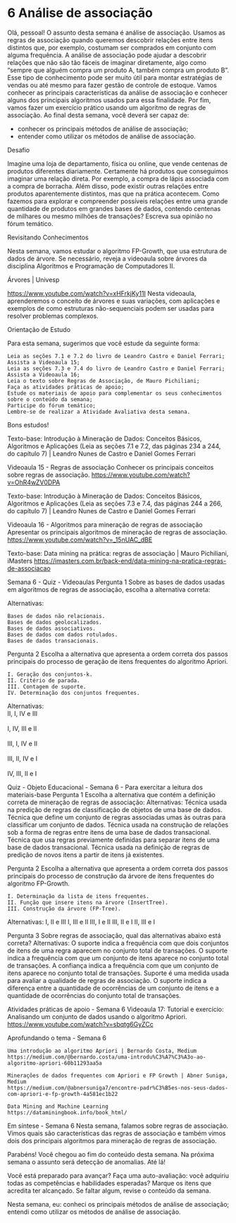 # 6 Análise de associação

Olá, pessoal! O assunto desta semana é análise de associação. Usamos as regras de associação quando queremos descobrir relações entre itens distintos que, por exemplo, costumam ser comprados em conjunto com alguma frequência.
A análise de associação pode ajudar a descobrir relações que não são tão fáceis de imaginar diretamente, algo como “sempre que alguém compra um produto A, também compra um produto B”. Esse tipo de conhecimento pode ser muito útil para montar estratégias de vendas ou até mesmo para fazer gestão de controle de estoque.
Vamos conhecer as principais características da análise de associação e conhecer alguns dos principais algoritmos usados para essa finalidade.
Por fim, vamos fazer um exercício prático usando um algoritmo de regras de associação.
Ao final desta semana, você deverá ser capaz de:

   * conhecer os principais métodos de análise de associação;
   * entender como utilizar os métodos de análise de associação.

Desafio

Imagine uma loja de departamento, física ou online, que vende centenas de produtos diferentes diariamente. Certamente há produtos que conseguimos imaginar uma relação direta. Por exemplo, a compra de lápis associada com a compra de borracha. Além disso, pode existir outras relações entre produtos aparentemente distintos, mas que na prática acontecem.
Como fazemos para explorar e compreender possíveis relações entre uma grande quantidade de produtos em grandes bases de dados, contendo centenas de milhares ou mesmo milhões de transações? Escreva sua opinião no fórum temático.

Revisitando Conhecimentos

Nesta semana, vamos estudar o algoritmo FP-Growth, que usa estrutura de dados de árvore. Se necessário, reveja a videoaula sobre árvores da disciplina Algoritmos e Programação de Computadores II.

Árvores | Univesp

https://www.youtube.com/watch?v=xHFrkjKy11I
Nesta videoaula, aprenderemos o conceito de árvores e suas variações, com aplicações e exemplos de como estruturas não-sequenciais podem ser usadas para resolver problemas complexos.


Orientação de Estudo

Para esta semana, sugerimos que você estude da seguinte forma:

    Leia as seções 7.1 e 7.2 do livro de Leandro Castro e Daniel Ferrari;
    Assista a Videoaula 15;
    Leia as seções 7.3 e 7.4 do livro de Leandro Castro e Daniel Ferrari;
    Assista a Videoaula 16;
    Leia o texto sobre Regras de Associação, de Mauro Pichiliani;
    Faça as atividades práticas de apoio;
    Estude os materiais de apoio para complementar os seus conhecimentos sobre o conteúdo da semana;
    Participe do fórum temático;
    Lembre-se de realizar a Atividade Avaliativa desta semana.

Bons estudos!

Texto-base: 
Introdução à Mineração de Dados: Conceitos Básicos, Algoritmos e Aplicações (Leia as seções 7.1 e 7.2, das páginas 234 a 244, do capítulo 7) | 
Leandro Nunes de Castro e Daniel Gomes Ferrari

Videoaula 15 - Regras de associação 
Conhecer os principais conceitos sobre regras de associação.
https://www.youtube.com/watch?v=OhR4wZV0DPA

Texto-base: 
Introdução à Mineração de Dados: Conceitos Básicos, Algoritmos e Aplicações (Leia as seções 7.3 e 7.4, das páginas 244 a 266, do capítulo 7) | 
Leandro Nunes de Castro e Daniel Gomes Ferrari

Videoaula 16 - Algoritmos para mineração de regras de associação 
Apresentar os principais algoritmos de mineração de regras de associação.
https://www.youtube.com/watch?v=_15nUAC_dBE

Texto-base: Data mining na prática: regras de associação | Mauro Pichiliani, iMasters
https://imasters.com.br/back-end/data-mining-na-pratica-regras-de-associacao

Semana 6 - Quiz - Videoaulas
Pergunta 1
Sobre as bases de dados usadas em algoritmos de regras de associação, escolha a alternativa correta:

Alternativas: 

    Bases de dados não relacionais.
    Bases de dados geolocalizados.
    Bases de dados associativos.
    Bases de dados com dados rotulados.
    Bases de dados transacionais.

Pergunta 2
Escolha a alternativa que apresenta a ordem correta dos passos principais do processo de geração de itens frequentes do algoritmo Apriori. 

    I. Geração dos conjuntos-k. 
    II. Critério de parada. 
    III. Contagem de suporte. 
    IV. Determinação dos conjuntos frequentes. 
    
Alternativas: 
<br>    II, I, IV e III <br/>
<br>    I, IV, III e II <br/>
<br>    III, I, IV e II <br/>
<br>    III, II, IV e I <br/>
<br>    IV, III, II e I <br/>

Quiz - Objeto Educacional - Semana 6 - Para exercitar a leitura dos materiais-base
Pergunta 1
Escolha a alternativa que contém a definição correta de mineração de regras de associação: 
Alternativas: 
    Técnica usada na predição de regras de classificação de objetos de uma base de dados.
    Técnica que define um conjunto de regras associadas umas às outras para classificar um conjunto de dados.
    Técnica usada na construção de relações sob a forma de regras entre itens de uma base de dados transacional.
    Técnica que usa regras previamente definidas para separar itens de uma base de dados transacional.
    Técnica usada na definição de regras de predição de novos itens a partir de itens já existentes. 

Pergunta 2
Escolha a alternativa que apresenta a ordem correta dos passos principais do processo de construção da árvore de itens frequentes do algoritmo FP-Growth. 

    I. Determinação da lista de itens frequentes. 
    II. Função que insere itens na árvore (InsertTree). 
    III. Construção da árvore (FP-Tree). 
Alternativas: 
    I, II e III
    I, III e II
    III, I e II
    III, II e I
    II, III e I

Pergunta 3
Sobre regras de associação, qual das alternativas abaixo está correta?
Alternativas: 
    O suporte indica a frequência com que dois conjuntos de itens de uma regra aparecem no conjunto total de transações. 
    O suporte indica a frequência com que um conjunto de itens aparece no conjunto total de transações.
    A confiança indica a frequência com que um conjunto de itens aparece no conjunto total de transações.
    Suporte é uma medida usada para avaliar a qualidade de regras de associação.
    O suporte indica a diferença entre a quantidade de ocorrências de um conjunto de itens e a quantidade de ocorrências do conjunto total de transações.


Atividades práticas de apoio - Semana 6 
Videoaula 17: Tutorial e exercício: Analisando um conjunto de dados usando o algoritmo Apriori.
https://www.youtube.com/watch?v=sbqtg6GyZCc

Aprofundando o tema - Semana 6

    Uma introdução ao algoritmo Apriori | Bernardo Costa, Medium
    https://medium.com/@bernardo.costa/uma-introdu%C3%A7%C3%A3o-ao-algoritmo-apriori-60b11293aa5a
    
    Minerações de dados frequentes com Apriori e FP Growth | Abner Suniga, Medium
    https://medium.com/@abnersuniga7/encontre-padr%C3%B5es-nos-seus-dados-com-apriori-e-fp-growth-4a581ec1b22
    
    Data Mining and Machine Learning
    https://dataminingbook.info/book_html/

Em síntese - Semana 6
Nesta semana, falamos sobre regras de associação. Vimos quais são características das regras de associação e também vimos dois dos principais algoritmos para mineração de regras de associação.

Parabéns! Você chegou ao fim do conteúdo desta semana.
Na próxima semana o assunto será detecção de anomalias. Até lá!

Você está preparado para avançar? Faça uma auto-avaliação: você adquiriu todas as competências e habilidades esperadas? Marque os itens que acredita ter alcançado. Se faltar algum, revise o conteúdo da semana.

Nesta semana, eu:
conheci os principais métodos de análise de associação;
entendi como utilizar os métodos de análise de associação.

